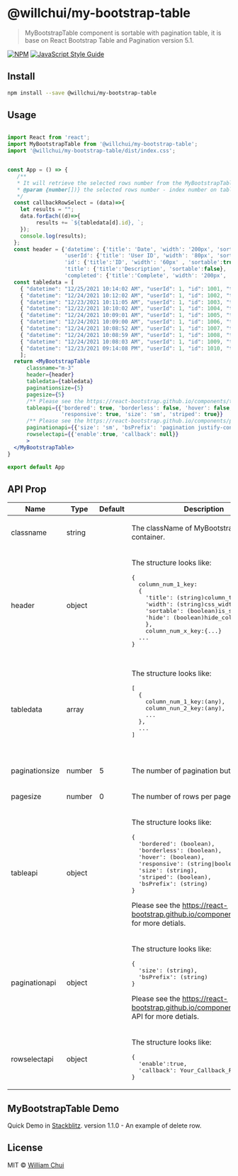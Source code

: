 # @willchui/my-bootstrap-table

> MyBootstrapTable component is sortable with pagination table, it is base on React Bootstrap Table and Pagination version 5.1.

[![NPM](https://img.shields.io/npm/v/@willchui/my-bootstrap-table.svg)](https://www.npmjs.com/package/@willchui/my-bootstrap-table) [![JavaScript Style Guide](https://img.shields.io/badge/code_style-standard-brightgreen.svg)](https://standardjs.com)

## Install

```bash
npm install --save @willchui/my-bootstrap-table
```

## Usage

```jsx

import React from 'react';
import MyBootstrapTable from '@willchui/my-bootstrap-table';
import '@willchui/my-bootstrap-table/dist/index.css';


const App = () => {
   /** 
   * It will retrieve the selected rows number from the MyBootstrapTable component.
   * @param {number[])} the selected rows number - index number on tabledata.
   */
  const callbackRowSelect = (data)=>{
    let results = "";
    data.forEach((d)=>{
         results += `${tabledata[d].id}, `;
    });
    console.log(results);
  };
  const header = {'datetime': {'title': 'Date', 'width': '200px', 'sortable':true, 'hide': false},
                  'userId': {'title': 'User ID', 'width': '80px', 'sortable':false, 'hide': true},
                  'id': {'title':'ID', 'width': '60px' , 'sortable':true},
                  'title': {'title':'Description', 'sortable':false}, 
                  'completed': {'title':'Complete', 'width': '200px', 'sortable':true}};
  const tabledata = [
    { "datetime": "12/25/2021 10:14:02 AM", "userId": 1, "id": 1001, "title": "delectus aut autem", "completed": false },
    { "datetime": "12/24/2021 10:12:02 AM", "userId": 1, "id": 1002, "title": "quis ut nam facilis et officia qui", "completed": false },
    { "datetime": "12/23/2021 10:11:05 AM", "userId": 1, "id": 1003, "title": "fugiat veniam minus", "completed": false },
    { "datetime": "12/22/2021 10:10:02 AM", "userId": 1, "id": 1004, "title": "et porro tempora", "completed": true },
    { "datetime": "12/24/2021 10:09:01 AM", "userId": 1, "id": 1005, "title": "laboriosam mollitia et enim quasi adipisci quia provident illum", "completed": false },
    { "datetime": "12/24/2021 10:09:00 AM", "userId": 1, "id": 1006, "title": "qui ullam ratione quibusdam voluptatem quia omnis", "completed": false },
    { "datetime": "12/24/2021 10:08:52 AM", "userId": 1, "id": 1007, "title": "illo expedita consequatur quia in", "completed": false },
    { "datetime": "12/24/2021 10:08:59 AM", "userId": 1, "id": 1008, "title": "quo adipisci enim quam ut ab", "completed": true },
    { "datetime": "12/24/2021 10:08:03 AM", "userId": 1, "id": 1009, "title": "molestiae perspiciatis ipsa", "completed": false },
    { "datetime": "12/23/2021 09:14:08 PM", "userId": 1, "id": 1010, "title": "illo est ratione doloremque quia maiores aut", "completed": true }
    ];                  
  return <MyBootstrapTable 
      classname="m-3" 
      header={header} 
      tabledata={tabledata} 
      paginationsize={5} 
      pagesize={5} 
      /** Please see the https://react-bootstrap.github.io/components/table API for more detials. */
      tableapi={{'bordered': true, 'borderless': false, 'hover': false, 
                 'responsive': true, 'size': 'sm', 'striped': true}}
      /** Please see the https://react-bootstrap.github.io/components/pagination API for more detials. */
      paginationapi={{'size': 'sm', 'bsPrefix': 'pagination justify-content-end'}}
      rowselectapi={{'enable':true, 'callback': null}}
      >
  </MyBootstrapTable>
}

export default App
```

## API Prop 

<table>
  <thead>
    <tr>
      <th>Name</th>
      <th>Type</th>
      <th>Default</th>
      <th>Description</th>
    </tr>
  </thead>
  <tbody>
    <tr>
      <td>classname </td>
      <td><div>string</div></td>
      <td></td>
      <td>
      <div><p>The className of MyBootstrapTable container.</p></div></td>
    </tr>
    <tr>
      <td >header</td>
      <td><div>object</div></td>
      <td></td>
      <td><div><p>The structure looks like:<br><pre>
{ 
  column_num_1_key:
  {
    'title': (string)column_title,
    'width': (string)css_width,
    'sortable': (boolean)is_sortable,
    'hide': (boolean)hide_column
    },
    column_num_x_key:{...}
  ... 
}</p></div></td>
      </pre>
    </tr>
    <tr>
      <td >tabledata</td>
      <td><div>array</div></td>
      <td></td>
      <td><div><p>The structure looks like:<br><pre>
[
  {
    column_num_1_key:(any),
    column_nun_2_key:(any),
    ...
  },
  ...
]
      </p></div></td>
      </pre>
    </tr>    
    <tr>
      <td >paginationsize </td>
      <td ><div>number</div></td>
      <td>5</td>
      <td><div ><p>The number of pagination buttons.</p></div></td>
    </tr>
    <tr ><td >pagesize</td>
    <td><div>number</div></td>
    <td>0</td>
    <td><div><p>The number of rows per page.</p></div></td></tr>
    <tr><td>tableapi</td><td ><div>object</div></td><td></td>
    <td><div><p>The structure looks like:<br><pre>
{
  'bordered': (boolean),
  'borderless': (boolean), 
  'hover': (boolean), 
  'responsive': (string|boolean),
  'size': (string),
  'striped': (boolean),
  'bsPrefix': (string)
}
</pre></p>
<p>Please see the <a href='https://react-bootstrap.github.io/components/table'>https://react-bootstrap.github.io/components/table</a> API for more detials.</p></div></td></tr>
    <tr><td >paginationapi </td><td ><div>object</div></td><td><code ></code></td><td><div ><p>The structure looks like:<br><pre>
{
  'size': (string),
  'bsPrefix': (string)
}
</pre></p>
<p>Please see the <a href='https://react-bootstrap.github.io/components/pagination'>https://react-bootstrap.github.io/components/pagination</a> API for more detials.</p></div></td></tr>
<tr>
<td >rowselectapi </td><td ><div>object</div></td><td><code ></code></td><td><div ><p>The structure looks like:<br><pre>
{
  'enable':true,
  'callback': Your_Callback_Function
}
</pre></p>
</div></td>

</tr>

    
</tbody></table>

## MyBootstrapTable Demo

Quick Demo in <a href="https://stackblitz.com/edit/react-mybootstrap-table-demo?file=src%2FApp.js">Stackblitz</a>.
version 1.1.0 - An example of delete row.

## License

MIT © [William Chui](https://github.com/willchui)
